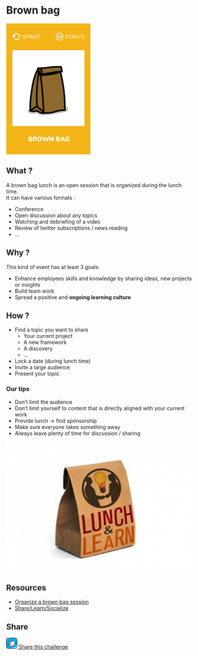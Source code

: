 # Brown bag
![Brown bag](images/brown-bag.png)

## What ?
A brown bag lunch is an open session that is organized during the lunch time.  
It can have various formats :
* Conference
* Open discussion about any topics
* Watching and debriefing of a video
* Review of twitter subscriptions / news reading
* ...

## Why ?
This kind of event has at least 3 goals:
* Enhance employees skills and knowledge by sharing ideas, new projects or insights
* Build team work
* Spread a positive and **ongoing learning culture**

## How ?
* Find a topic you want to share
    * Your current project
    * A new framework
    * A discovery
    * ...
* Lock a date (during lunch time)
* Invite a large audience
* Present your topic

### Our tips
* Don’t limit the audience
* Don’t limit yourself to content that is directly aligned with your current work
* Provide lunch -> find sponsorship
* Make sure everyone takes something away
* Always leave plenty of time for discussion / sharing

![brown bag](images/brown-bag1.jpg)

## Resources
* [Organize a brown bag session](https://proessler.wordpress.com/2014/09/07/how-to-set-off-a-brown-bag-session-in-your-company-in-60-minutes/)
* [Share/Learn/Socialize](https://dius.com.au/2016/05/27/dius-brown-bags/)

## Share
![Share](../images/twitter.png)[ Share this challenge](https://twitter.com/home?status=I%20have%20just%20completed%20the%20Brown%20bag%20%23craft_challenges%20from%20%40agilepartner%20http://tiny.cc/p7v5vy)
